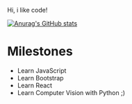 Hi, i like code!

[![Anurag's GitHub stats](https://github-readme-stats.vercel.app/api?username=Yukari-san)](https://github.com/anuraghazra/github-readme-stats)

# Milestones

- Learn JavaScript
- Learn Bootstrap
- Learn React
- Learn Computer Vision with Python ;)

<!---
Yukari-san/Yukari-san is a ✨ special ✨ repository because its `README.md` (this file) appears on your GitHub profile.
You can click the Preview link to take a look at your changes.
--->
